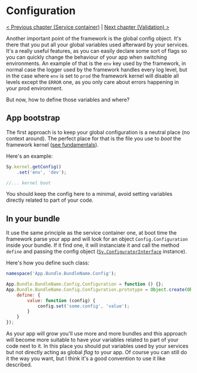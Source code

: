 # Configuration

[< Previous chapter (Service container)](service-container.md) | [Next chapter (Validation) >](validation.md)

Another important point of the framework is the global config object. It's there that you put all your global variables used afterward by your services. It's a really useful features, as you can easily declare some sort of flags so you can quickly change the behaviour of your app when switching environments. An example of that is the `env` key used by the framework, in normal case the logger used by the framework handles every log level, but in the case where `env` is set to `prod` the framework kernel will disable all levels except the `ERROR` one, as you only care about errors happening in your prod environment.

But now, how to define those variables and where?

## App bootstrap

The first approach is to keep your global configuration is a neutral place (no context around). The perfect place for that is the file you use to *boot* the framework kernel ([see fundamentals](fundamentals.md#app-bootstrap)).

Here's an example:
```js
Sy.kernel.getConfig()
    .set('env', 'dev');

//... kernel boot
```
You should keep the config here to a minimal, avoid setting variables directly related to part of your code.

## In your bundle

It use the same principle as the service container one, at boot time the framework parse your app and will look for an object `Config.Configuration` inside your bundle. If it find one, it will instanciate it and call the method `define` and passing the config object ([`Sy.ConfiguratorInterface`](../../src/ConfiguratorInterface.js) instance).

Here's how you define such class:
```js
namespace('App.Bundle.BundleName.Config');

App.Bundle.BundleName.Config.Configuration = function () {};
App.Bundle.BundleName.Config.Configuration.prototype = Object.create(Object.prototype, {
    define: {
        value: function (config) {
            config.set('some.config', 'value');
        }
    }
});
```
As your app will grow you'll use more and more bundles and this approach will become more suitable to have your variables related to part of your code next to it. In this place you should put variables used by your services but not directly acting as global *flag* to your app. Of course you can still do it the way you want, but I think it's a good convention to use it like described.

